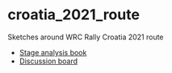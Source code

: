 # croatia_2021_route
Sketches around WRC Rally Croatia 2021 route

- [Stage analysis book](https://rallydatajunkie.com/croatia_2021_route/)
- [Discussion board](https://github.com/RallyDataJunkie/croatia_2021_route/discussions/)
